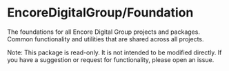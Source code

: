 # EncoreDigitalGroup/FoundationThe foundations for all Encore Digital Group projects and packages. Common functionality and utilities that are sharedacross all projects.Note: This package is read-only. It is not intended to be modified directly. If you have a suggestion or request forfunctionality, please open an issue.